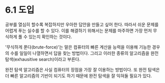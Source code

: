 # 6.1 도입

공부를 열심히 할수록 복잡하지만 우아한 답안을 만들고 싶어 한다. 따라서 쉬운 문제를 어렵게 푸는 실수를 할 수 있다. 이를 해결하기 위해서는 문제를 마주하면 가장 먼저 무식하게 풀 수 있는지 확인하는 것이다. 

'무식하게 푼다(brute-force)'는 말은 컴퓨터의 빠른 계산을 능력을 이용해 기능한 경우의 수를 일일이 나열하면서 답을 찾는 방법이다. 그리고 이러한 종류의 알고리즘을 완전 탐색(exhausitive search)이라고 부른다. 

완전 탐색 알고리즘은 사실 컴퓨터의 장점을 가장 잘 이용하는 방법이다. 또 완전 탐색은 더 빠른 알고리즘의 기반이 되기도 하기 때문에 완전 탐색을 잘 익혀둘 필요가 있다. 
